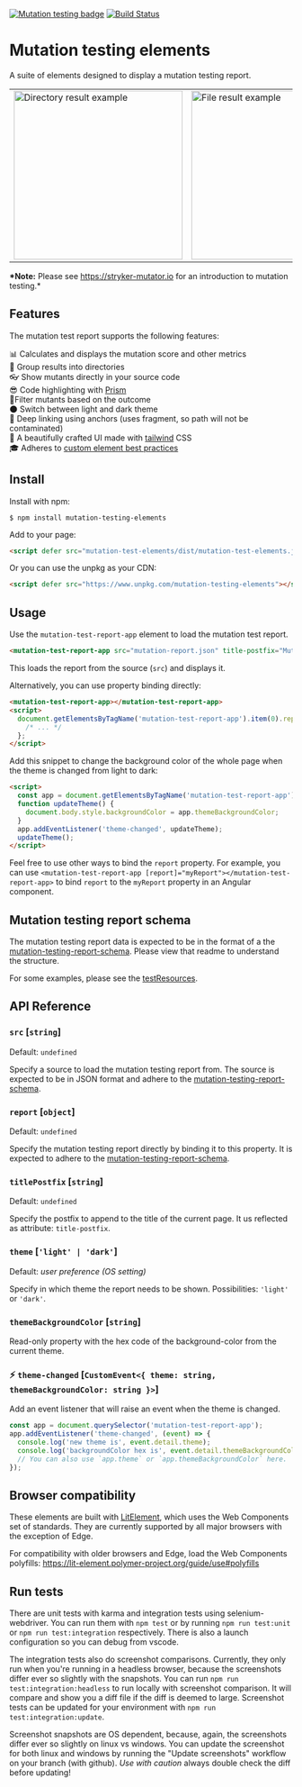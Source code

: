 [![Mutation testing badge](https://img.shields.io/endpoint?style=flat&url=https%3A%2F%2Fbadge-api.stryker-mutator.io%2Fgithub.com%2Fstryker-mutator%2Fmutation-testing-elements%2Fmaster%3Fmodule%3Delements)](https://badge-api.stryker-mutator.io/github.com/stryker-mutator/mutation-testing-elements/master?module=elements)
[![Build Status](https://github.com/stryker-mutator/mutation-testing-elements/workflows/CI/badge.svg)](https://github.com/stryker-mutator/mutation-testing-elements/actions?query=workflow%3ACI+branch%3Amaster)

# Mutation testing elements

A suite of elements designed to display a mutation testing report.

<table>
<tbody>
<tr>
 <td><img alt="Directory result example" width="300" src="https://raw.githubusercontent.com/stryker-mutator/mutation-testing-elements/master/packages/elements/docs/directory-result-example.png"></td>
 <td><img alt="File result example" width="300" src="https://raw.githubusercontent.com/stryker-mutator/mutation-testing-elements/master/packages/elements/docs/file-result-example.png"></td>
 <td><img alt="File result example dark" width="300" src="https://raw.githubusercontent.com/stryker-mutator/mutation-testing-elements/master/packages/elements/docs/file-result-example-dark.png"></td>
</tr>
</tbody>
</table>

**\*Note:** Please see https://stryker-mutator.io for an introduction to mutation testing.\*

## Features

The mutation test report supports the following features:

📊 Calculates and displays the mutation score and other metrics  
📁 Group results into directories  
👓 Show mutants directly in your source code  
😎 Code highlighting with [Prism](https://prismjs.com/)  
🧙‍ Filter mutants based on the outcome  
🌑 Switch between light and dark theme  
🔗 Deep linking using anchors (uses fragment, so path will not be contaminated)  
💅 A beautifully crafted UI made with [tailwind](https://tailwindcss.com/) CSS  
🎓 Adheres to [custom element best practices](https://developers.google.com/web/fundamentals/web-components/best-practices)

## Install

Install with npm:

```shell
$ npm install mutation-testing-elements
```

Add to your page:

```html
<script defer src="mutation-test-elements/dist/mutation-test-elements.js"></script>
```

Or you can use the unpkg as your CDN:

```html
<script defer src="https://www.unpkg.com/mutation-testing-elements"></script>
```

## Usage

Use the `mutation-test-report-app` element to load the mutation test report.

```html
<mutation-test-report-app src="mutation-report.json" title-postfix="Mutation Test Report"></mutation-test-report-app>
```

This loads the report from the source (`src`) and displays it.

Alternatively, you can use property binding directly:

```html
<mutation-test-report-app></mutation-test-report-app>
<script>
  document.getElementsByTagName('mutation-test-report-app').item(0).report = {
    /* ... */
  };
</script>
```

Add this snippet to change the background color of the whole page when the theme is changed from light to dark:

```html
<script>
  const app = document.getElementsByTagName('mutation-test-report-app').item(0);
  function updateTheme() {
    document.body.style.backgroundColor = app.themeBackgroundColor;
  }
  app.addEventListener('theme-changed', updateTheme);
  updateTheme();
</script>
```

Feel free to use other ways to bind the `report` property. For example, you can use `<mutation-test-report-app [report]="myReport"></mutation-test-report-app>` to bind `report` to the `myReport` property in an Angular component.

## Mutation testing report schema

The mutation testing report data is expected to be in the format of a the [mutation-testing-report-schema](https://github.com/stryker-mutator/mutation-testing-elements/tree/master/packages/report-schema#readme). Please view that readme to understand the structure.

For some examples, please see the [testResources](https://github.com/stryker-mutator/mutation-testing-elements/tree/master/packages/elements/testResources).

## API Reference

### `src` [`string`]

Default: `undefined`

Specify a source to load the mutation testing report from. The source is expected to be in JSON format and adhere to the [mutation-testing-report-schema](#mutation-testing-report-schema).

### `report` [`object`]

Default: `undefined`

Specify the mutation testing report directly by binding it to this property. It is expected to adhere to the [mutation-testing-report-schema](#mutation-testing-report-schema).

### `titlePostfix` [`string`]

Default: `undefined`

Specify the postfix to append to the title of the current page. It us reflected as attribute: `title-postfix`.

### `theme` [`'light' | 'dark'`]

Default: _user preference (OS setting)_

Specify in which theme the report needs to be shown. Possibilities: `'light'` or `'dark'`.

### `themeBackgroundColor` [`string`]

Read-only property with the hex code of the background-color from the current theme.

### ⚡ `theme-changed` [`CustomEvent<{ theme: string, themeBackgroundColor: string }>`]

Add an event listener that will raise an event when the theme is changed.

```js
const app = document.querySelector('mutation-test-report-app');
app.addEventListener('theme-changed', (event) => {
  console.log('new theme is', event.detail.theme);
  console.log('backgroundColor hex is', event.detail.themeBackgroundColor);
  // You can also use `app.theme` or `app.themeBackgroundColor` here.
});
```

## Browser compatibility

These elements are built with [LitElement](https://lit-element.polymer-project.org/), which uses the Web Components set of standards. They are currently supported by all major browsers with the exception of Edge.

For compatibility with older browsers and Edge, load the Web Components polyfills: https://lit-element.polymer-project.org/guide/use#polyfills

## Run tests

There are unit tests with karma and integration tests using selenium-webdriver. You can run them with `npm test` or by running `npm run test:unit` or `npm run test:integration` respectively. There is also a launch configuration so you can debug from vscode.

The integration tests also do screenshot comparisons. Currently, they only run when you're running in a headless browser, because the screenshots differ ever so slightly with the snapshots. You can run `npm run test:integration:headless` to run locally with screenshot comparison. It will compare and show you a diff file if the diff is deemed to large. Screenshot tests can be updated for your environment with `npm run test:integration:update`.

Screenshot snapshots are OS dependent, because, again, the screenshots differ ever so slightly on linux vs windows. You can update the screenshot for both linux and windows by running the "Update screenshots" workflow on your branch (with github). _Use with caution_ always double check the diff before updating!
